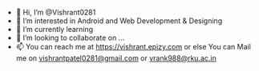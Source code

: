 - 👋 Hi, I’m @Vishrant0281
- 👀 I’m interested in Android and Web Development & Designing
- 🌱 I’m currently learning 
- 💞️ I’m looking to collaborate on ...
- 📫 You can reach me at https://vishrant.epizy.com or else You can Mail me on vishrantpatel0281@gmail.com or vrank988@rku.ac.in

<!---
Vishrant0281/Vishrant0281 is a ✨ special ✨ repository because its `README.md` (this file) appears on your GitHub profile.
You can click the Preview link to take a look at your changes.
--->
